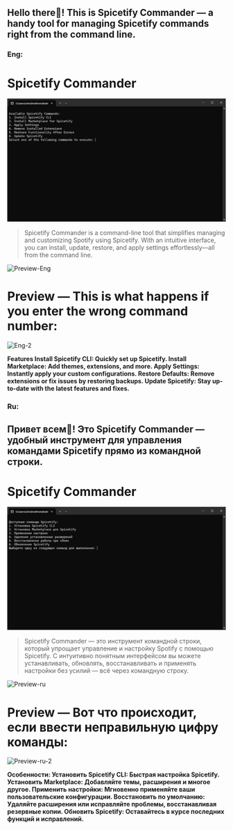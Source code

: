 ## Hello there👋! This is Spicetify Commander — a handy tool for managing Spicetify commands right from the command line.

### **Eng:**
# Spicetify Commander
![Preview](https://github.com/vtmeen/Spicetify-Commander/blob/main/Preview%20Eng.png)

> Spicetify Commander is a command-line tool that simplifies managing and customizing Spotify using Spicetify. With an intuitive interface, you can install, update, restore, and apply settings effortlessly—all from the command line.

![Preview-Eng](https://github.com/user-attachments/assets/d9264497-f52f-4d28-817a-1cd4140b9e47)
# Preview — This is what happens if you enter the wrong command number:
![Eng-2](https://github.com/user-attachments/assets/fc565362-43c3-4c2d-8239-af4d0b511ee0)

**Features
Install Spicetify CLI: Quickly set up Spicetify.
Install Marketplace: Add themes, extensions, and more.
Apply Settings: Instantly apply your custom configurations.
Restore Defaults: Remove extensions or fix issues by restoring backups.
Update Spicetify: Stay up-to-date with the latest features and fixes.**

### **Ru:**

## Привет всем👋! Это Spicetify Commander — удобный инструмент для управления командами Spicetify прямо из командной строки.

# Spicetify Commander
![Preview](https://github.com/vtmeen/Spicetify-Commander/blob/main/Preview%20Ru.png)

> Spicetify Commander — это инструмент командной строки, который упрощает управление и настройку Spotify с помощью Spicetify. С интуитивно понятным интерфейсом вы можете устанавливать, обновлять, восстанавливать и применять настройки без усилий — всё через командную строку.

![Preview-ru](https://github.com/user-attachments/assets/6e89090a-521d-497e-b2de-04686200339d)
# Preview — Вот что происходит, если ввести неправильную цифру команды:
![Preview-ru-2](https://github.com/user-attachments/assets/8e75e777-a288-416f-8d82-69eb7550c8c8)

**Особенности:
Установить Spicetify CLI: Быстрая настройка Spicetify.
Установить Marketplace: Добавляйте темы, расширения и многое другое.
Применить настройки: Мгновенно применяйте ваши пользовательские конфигурации.
Восстановить по умолчанию: Удаляйте расширения или исправляйте проблемы, восстанавливая резервные копии.
Обновить Spicetify: Оставайтесь в курсе последних функций и исправлений.**
